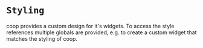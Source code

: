 <!--
SPDX-FileCopyrightText: 2023 Florian Blasius <co_sl@tutanota.com>
SPDX-License-Identifier: MIT
-->

# `Styling`

coop provides a custom design for it's widgets. To access the style references multiple globals are provided, e.g. to create a custom widget that matches
the styling of coop.